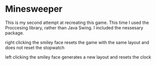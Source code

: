 # Minesweeper

This is my second attempt at recreating this game. This time I used the Proccesing library, rather than Java Swing. I included the nessesary package.

right clicking the smiley face resets the game with the same layout and does not reset the stopwatch

left clicking the smiley face generates a new layout and resets the clock

